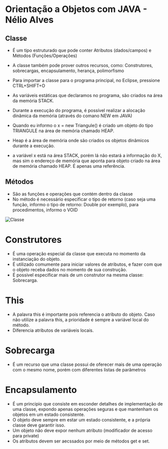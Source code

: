 # Orientação a Objetos com JAVA - Nélio Alves 

## Classe 
- É um tipo estruturado que pode conter Atributos (dados/campos) e Métodos (Funções/Operações)
- A classe também pode prover outros recursos, como: Construtores, sobrecargas, encapsulamento, herança, polimorfismo
- Para importar a classe para o programa principal, no Eclipse, pressione CTRL+SHIFT+O

- As variáveis estáticas que declaramos no programa, são criados na área da  memória STACK. 
- Durante a execução do programa, é possível realizar a alocação dinâmica da memória (através do comano NEW em JAVA)
- Quando eu informo o x = new Triangule() é criado um objeto do tipo TRIANGULE na área de memória chamado HEAP. 
- Heap é a área de memória onde são criados os objetos dinâmicos durante a execução. 
- a variável x está na área STACK, porém lá não estará a informação do X, mas sim o endereço de memória que aponta para objeto criado na  área de memória chamado HEAP. É apenas uma referência. 

## Métodos 

- São as funções e operações que contém dentro da classe
- No método é necessário especificar o tipo de retorno (caso seja uma função, informo o tipo de retorno: Double por exemplo), para procedimentos, informo o VOID 


![Classe](/Teoria/img/classe.PNG)

# Construtores 
- É uma operação especial da classe que executa no momento da instanciação do objeto. 
- É utilizado comumente para iniciar valores de atributos, e fazer com que o objeto receba dados no momento de sua construção. 
- É possivel especificar mais de um construtor na mesma classe: Sobrecarga. 

# This
- A palavra this é importante pois referencia o atributo do objeto. Caso não utilize a palavra this, a prioridade é sempre a variável local do método. 
- Diferencia atributos de variáveis locais. 

# Sobrecarga 
- É um recurso que uma classe possui de oferecer mais de uma operação com o mesmo nome, porém com diferentes listas de parâmetros

# Encapsulamento
- É um principio que consiste em esconder detalhes de implementação de uma classe, expondo apenas operações seguras e que mantenham os objetos em um estado consistente. 
- O objeto deve sempre em estar um estado consistente, e a própria classe deve garantir isso. 
- Um objeto não deve expor nenhum atributo (modificador de acesso para private)
- Os atributos devem ser aecssados por meio de métodos get e set.
